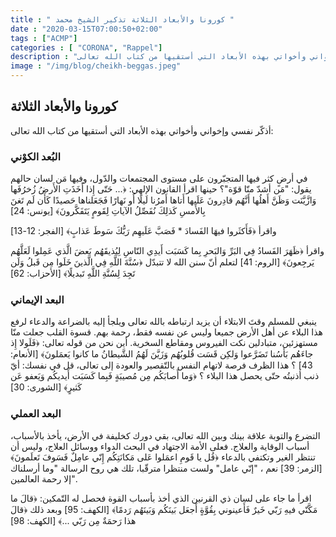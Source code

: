 ```yaml
---
title : " كورونا والأبعاد الثلاثة تذكير الشيخ محمد "
date : "2020-03-15T07:00:50+02:00"
tags : ["ACMP"]
categories : [ "CORONA", "Rappel"]
description : "ذكّر نفسي وإخواني وأخواتي بهذه الأبعاد التي أستقيها من كتاب الله تعالى"
image : "/img/blog/cheikh-beggas.jpeg"
---
```


## كورونا والأبعاد الثلاثة

أذكّر نفسي وإخواني وأخواتي بهذه الأبعاد التي أستقيها من كتاب الله تعالى:
### البُعد الكوْني

في أرضٍ كثر فيها المتجبّرون على مستوى المجتمعات والدّول، وفيها مَن لسان حالهم يقول: "مَن أشدّ منّا قوّة"؟
حينها اقرأ القانون الإلهي:
﴿... حَتّى إِذا أَخَذَتِ الأَرضُ زُخرُفَها وَازَّيَّنَت وَظَنَّ أَهلُها أَنَّهُم قادِرونَ عَلَيها أَتاها أَمرُنا لَيلًا أَو نَهارًا فَجَعَلناها حَصيدًا كَأَن لَم تَغنَ بِالأَمسِ كَذلِكَ نُفَصِّلُ الآياتِ لِقَومٍ يَتَفَكَّرونَ﴾ [يونس: 24]

واقرأ ﴿فَأَكثَروا فيهَا الفَسادَ * فَصَبَّ عَلَيهِم رَبُّكَ سَوطَ عَذابٍ﴾ [الفجر: 12-13]

واقرأ ﴿ظَهَرَ الفَسادُ فِي البَرِّ وَالبَحرِ بِما كَسَبَت أَيدِي النّاسِ لِيُذيقَهُم بَعضَ الَّذي عَمِلوا لَعَلَّهُم يَرجِعونَ﴾ [الروم: 41]
لتعلم أنّ سنن الله لا تتبدّل ﴿سُنَّةَ اللَّهِ فِي الَّذينَ خَلَوا مِن قَبلُ وَلَن تَجِدَ لِسُنَّةِ اللَّهِ تَبديلًا﴾ [الأحزاب: 62]

### البعد الإيماني

ينبغي للمسلم وقتَ الابتلاء أن يزيد ارتباطه بالله تعالى ويلجأ إليه بالضراعة والدعاء لرفع هذا البلاء عن أهل الأرض جميعا وليس عن نفسه فقط، رحمة بهم.
قسوة القلب جعلت منّا مستهزئين، متبادلين نكت الفيروس ومقاطع السخرية.
أين نحن من قوله تعالى: ﴿فَلَولا إِذ جاءَهُم بَأسُنا تَضَرَّعوا وَلكِن قَسَت قُلوبُهُم وَزَيَّنَ لَهُمُ الشَّيطانُ ما كانوا يَعمَلونَ﴾ [الأنعام: 43] ؟
هذا الظرف فرصة لاتهام النفس بالتّقصير والعودة إلى تعالى، قل في نفسك: أيّ ذنب أذنبتُه حتّى يحصل هذا البلاء ؟
﴿وَما أَصابَكُم مِن مُصيبَةٍ فَبِما كَسَبَت أَيديكُم وَيَعفو عَن كَثيرٍ﴾ [الشورى: 30]

### البعد العملي

التضرع والتوبة علاقة بينك وبين الله تعالى، بقي دورك كخليفة في الأرض، يأخذ بالأسباب، أسباب الوقاية والعلاج.
فعلى الأمة الاجتهاد في البحث الدواء ووسائل العلاج، وليس أن تنتظر الغير وتكتفي بالدعاء ﴿قُل يا قَومِ اعمَلوا عَلى مَكانَتِكُم إِنّي عامِلٌ فَسَوفَ تَعلَمونَ﴾ [الزمر: 39]
نعم ، "إنّي عامل" ولست منتظرا مترقّبا، تلك هي روح الرسالة "وما أرسلناك إلا رحمة العالمين".

اقرأ ما جاء على لسان ذي القرنين الذي أخذ بأسباب القوة فحصل له التّمكين: ﴿قالَ ما مَكَّنّي فيهِ رَبّي خَيرٌ فَأَعينوني بِقُوَّةٍ أَجعَل بَينَكُم وَبَينَهُم رَدمًا﴾ [الكهف: 95]
وبعد ذلك ﴿قالَ هذا رَحمَةٌ مِن رَبّي ...﴾ [الكهف: 98]

